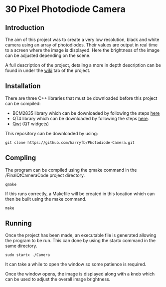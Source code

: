 # 30 Pixel Photodiode Camera

## Introduction
The aim of this project was to create a very low resolution, black and white camera using an array of photodiodes. Their values are output in real time to a screen where the image is displayed. Here the brightness of the image can be adjusted depending on the scene.  

A full description of the project, detailng a more in depth description can be found in under the [wiki](https://github.com/harryfb/Photodiode-Camera/wiki) tab of the project.

## Installation 
There are three C++ libraries that must be downloaded before this project can be compiled:  

+ BCM2835 library which can be downloaded by following the steps [here](http://www.airspayce.com/mikem/bcm2835/)
+ QT4 library which can be downloaded by following the steps [here](https://wiki.qt.io/Apt-get_Qt4_on_the_Raspberry_Pi).
+ [Qwt](http://qwt.sourceforge.net/index.html#downloads) (QT widgets) 

This repository can be downloaded by using:
```
git clone https://github.com/harryfb/Photodiode-Camera.git
```

## Compling
The program can be compiled using the qmake command in the /FinalQtCameraCode project directory. 

```
qmake
```   

If this runs correctly, a Makefile will be created in this location which can then be built using the make command.

```
make
```  

## Running
Once the project has been made, an executable file is generated allowing the program to be run. This can done by using the startx command in the same directory.

```
sudo startx ./Camera
```

It can take a while to open the window so some patience is required.  

Once the window opens, the image is displayed along with a knob which can be used to adjust the overall image brightness.
